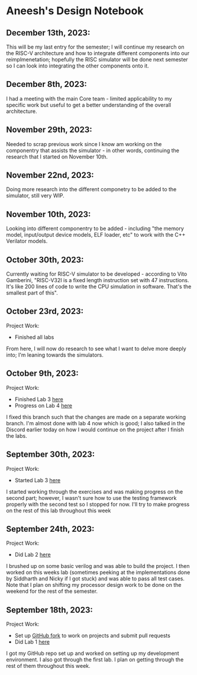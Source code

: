 # Aneesh's Design Notebook

## December 13th, 2023:

This will be my last entry for the semester; I will continue my research on the RISC-V architecture and how to integrate different components into our reimplmenetation; hopefully the RISC simulator will be done next semester so I can look into integrating the other components onto it.

## December 8th, 2023:

I had a meeting with the main Core team - limited applicability to my specific work but useful to get a better understanding of the overall architecture.

## November 29th, 2023:

Needed to scrap previous work since I know am working on the componentry that assists the simulator - in other words, continuing the research that I started on November 10th. 

## November 22nd, 2023:

Doing more research into the different componetry to be added to the simulator, still very WIP.

## November 10th, 2023:

Looking into different componentry to be added - including "the memory model, input/output device models, ELF loader, etc" to work with the C++ Verilator models.

## October 30th, 2023:

Currently waiting for RISC-V simulator to be developed - according to Vito Gamberini, "RISC-V32I is a fixed length instruction set with 47 instructions. It's like 200 lines of code to write the CPU simulation in software. That's the smallest part of this". 

## October 23rd, 2023:
Project Work:
- Finished all labs

From here, I will now do research to see what I want to delve more deeply into; I'm leaning towards the simulators.

## October 9th, 2023:
Project Work:
- Finished Lab 3 [here](https://github.com/aminoa/proc-design/tree/main/labs/lab3)
- Progress on Lab 4 [here](https://github.com/aminoa/proc-design/tree/main/labs/lab4)

I fixed this branch such that the changes are made on a separate working branch. I'm almost done with lab 4 now which is good; I also talked in the Discord earlier today on how I would continue on the project after I finish the labs.

## September 30th, 2023:
Project Work:
- Started Lab 3 [here](https://github.com/aminoa/proc-design/tree/main/labs/lab3)

I started working through the exercises and was making progress on the second part; however, I wasn't sure how to use the testing framework properly with the second test so I stopped for now. I'll try to make progress on the rest of this lab throughout this week

## September 24th, 2023:

Project Work:
- Did Lab 2 [here](https://github.com/aminoa/proc-design/tree/main/labs/lab2)

I brushed up on some basic verilog and was able to build the project. I then worked on this weeks lab (sometimes peeking at the implementations done by Siddharth and Nicky if I got stuck) and was able to pass all test cases. Note that I plan on shifting my processor design work to be done on the weekend for the rest of the semester.

## September 18th, 2023:

Project Work:
- Set up [GitHub fork](https://github.com/aminoa/nyu-processor-design.github.io) to work on projects and submit pull requests
- Did Lab 1 [here](https://github.com/aminoa/proc-design/tree/main/labs/lab1)

I got my GitHub repo set up and worked on setting up my development environment. I also got through the first lab. I plan on getting through the rest of them throughout this week. 